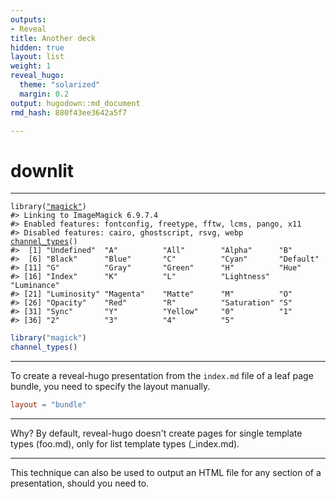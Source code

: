 ```yaml
---
outputs:
- Reveal
title: Another deck
hidden: true
layout: list
weight: 1
reveal_hugo:
  theme: "solarized"
  margin: 0.2
output: hugodown::md_document
rmd_hash: 880f43ee3642a5f7

---
```


downlit
=======

------------------------------------------------------------------------

<div class="highlight">

<pre class='chroma'><code class='language-r' data-lang='r'><span class='nf'>library</span>(<span class='s'><a href='https://rdrr.io/pkg/magick/man'>"magick"</a></span>)
<span class='c'>#&gt; Linking to ImageMagick 6.9.7.4</span>
<span class='c'>#&gt; Enabled features: fontconfig, freetype, fftw, lcms, pango, x11</span>
<span class='c'>#&gt; Disabled features: cairo, ghostscript, rsvg, webp</span>
<span class='nf'><a href='https://rdrr.io/pkg/magick/man/options.html'>channel_types</a></span>()
<span class='c'>#&gt;  [1] "Undefined"  "A"          "All"        "Alpha"      "B"         </span>
<span class='c'>#&gt;  [6] "Black"      "Blue"       "C"          "Cyan"       "Default"   </span>
<span class='c'>#&gt; [11] "G"          "Gray"       "Green"      "H"          "Hue"       </span>
<span class='c'>#&gt; [16] "Index"      "K"          "L"          "Lightness"  "Luminance" </span>
<span class='c'>#&gt; [21] "Luminosity" "Magenta"    "Matte"      "M"          "O"         </span>
<span class='c'>#&gt; [26] "Opacity"    "Red"        "R"          "Saturation" "S"         </span>
<span class='c'>#&gt; [31] "Sync"       "Y"          "Yellow"     "0"          "1"         </span>
<span class='c'>#&gt; [36] "2"          "3"          "4"          "5"</span></code></pre>

</div>

``` r
library("magick")
channel_types()
```

------------------------------------------------------------------------

To create a reveal-hugo presentation from the `index.md` file of a leaf page bundle, you need to specify the layout manually.

``` toml
layout = "bundle"
```

------------------------------------------------------------------------

Why? By default, reveal-hugo doesn't create pages for single template types (foo.md), only for list template types (\_index.md).

------------------------------------------------------------------------

This technique can also be used to output an HTML file for any section of a presentation, should you need to.

